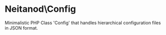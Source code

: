# Neitanod\Config

Minimalistic PHP Class 'Config' that handles hierarchical configuration files in JSON format.
